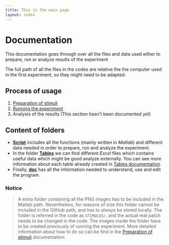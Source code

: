```yaml
---
title: This is the main page
layout: index
---
```


# Documentation

This documentation goes through over all the files and data used either to prepare, run or analyze results of the experiment

The full path of all the files in the codes are relative the the computer used in the first experiment, so they might need to be adapted.

## Process of usage

1. [Preparation of stimuli](../doc/Preparation.md)
2. [Running the experiment](../doc/Run.md)
3. Analysis of the results (This section hasn't been documented yet)


## Content of folders

- [**Script**](../script) includes all the functions (mainly written in *Matlab*) and different data needed in order to prepare, run and analyze the experiment.
- In the folder [**Tables**](../Tables) we can find different *Excel* files which contains useful data which might be good analyze externally. You can see more information about each table already created in [Tables documentation](../doc/Tables.md)
- Finally, [**doc**](../doc) has all the information needed to understand, use and edit the program.

### Notice

> A extra folder containing all the PNG images has to be included in the Matlab path. Nevertheless, for reasons of size this folder cannot be included in the GitHub path, and has to always be stored locally.
> The folder is referred in the code as `STIMULUS/`, and the actual real patch needs to be changed in the code.
> The images inside the folder have to be created previously of running the experiment. More detailed information about how to do so can be find in the [Preparation of stimuli](../doc/Preparation.md) documentation.
